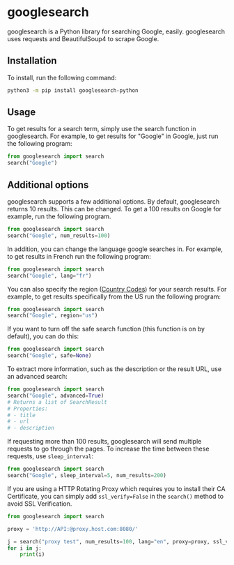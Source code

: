 # googlesearch
googlesearch is a Python library for searching Google, easily. googlesearch uses requests and BeautifulSoup4 to scrape Google. 

## Installation
To install, run the following command:
```bash
python3 -m pip install googlesearch-python
```

## Usage
To get results for a search term, simply use the search function in googlesearch. For example, to get results for "Google" in Google, just run the following program:
```python
from googlesearch import search
search("Google")
```

## Additional options
googlesearch supports a few additional options. By default, googlesearch returns 10 results. This can be changed. To get a 100 results on Google for example, run the following program.
```python
from googlesearch import search
search("Google", num_results=100)
```
In addition, you can change the language google searches in. For example, to get results in French run the following program:
```python
from googlesearch import search
search("Google", lang="fr")
```
You can also specify the region ([Country Codes](https://developers.google.com/custom-search/docs/json_api_reference#countryCodes)) for your search results. For example, to get results specifically from the US run the following program:
```python
from googlesearch import search
search("Google", region="us")
```
If you want to turn off the safe search function (this function is on by default), you can do this:
```python
from googlesearch import search
search("Google", safe=None)
```
To extract more information, such as the description or the result URL, use an advanced search:
```python
from googlesearch import search
search("Google", advanced=True)
# Returns a list of SearchResult
# Properties:
# - title
# - url
# - description
```
If requesting more than 100 results, googlesearch will send multiple requests to go through the pages. To increase the time between these requests, use `sleep_interval`:
```python
from googlesearch import search
search("Google", sleep_interval=5, num_results=200)
```

If you are using a HTTP Rotating Proxy which requires you to install their CA Certificate, you can simply add `ssl_verify=False` in the `search()` method to avoid SSL Verification.
```python
from googlesearch import search

proxy = 'http://API:@proxy.host.com:8080/'

j = search("proxy test", num_results=100, lang="en", proxy=proxy, ssl_verify=False)
for i in j:
    print(i)
```
